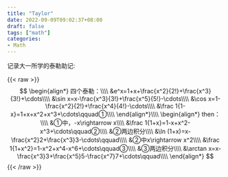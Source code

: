 ```yaml
---
title: "Taylor"
date: 2022-09-09T09:02:37+08:00
draft: false
tags: ["math"]
categories: 
- Math
---
```


记录大一所学的泰勒助记:

{{< raw >}}
$$
\begin{align*}
四个泰勒：\\\\
&e^x=1+x+\frac{x^2}{2!}+\frac{x^3}{3!}+\cdots\\\\
&\sin x=x-\frac{x^3}{3!}+\frac{x^5}{5!}-\cdots\\\\
&\cos x=1-\frac{x^2}{2!}+\frac{x^4}{4!}-\cdots\\\\
&\frac 1{1-x}=1+x+x^2+x^3+\cdots\qquad①\\\\
\end{align*}\\\\
\begin{align*}
then：\\\\
&①中，-x\rightarrow x\\\\
&\frac 1{1+x}=1-x+x^2-x^3+\cdots\qquad②\\\\
&②两边积分\\\\
&\ln (1+x)=x-\frac{x^2}2+\frac{x^3}3-\cdots\qquad\\\\
&②中x\rightarrow x^2\\\\
&\frac 1{1+x^2}=1-x^2+x^4-x^6+\cdots\qquad③\\\\
&③两边积分\\\\
&\arctan x=x-\frac{x^3}3+\frac{x^5}5-\frac{x^7}7+\cdots\qquad\\\\
\end{align*}
$$
{{< /raw >}}
